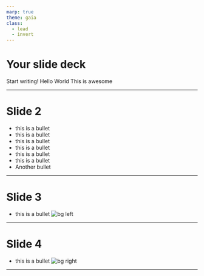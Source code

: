 ```yaml
---
marp: true
theme: gaia
class:
  - lead
  - invert
---
```




# Your slide deck

Start writing!
Hello World
This is awesome

---

# Slide 2
* this is a bullet
* this is a bullet
* this is a bullet
* this is a bullet
* this is a bullet
* this is a bullet
* Another bullet

---

# Slide 3
* this is a bullet
![bg left](https://picsum.photos/720?image=29)

---

# Slide 4
* this is a bullet
![bg right](https://user-images.githubusercontent.com/14011726/94132137-7d4fc100-fe7c-11ea-8512-69f90cb65e48.gif)

---

